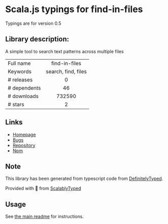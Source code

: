 
# Scala.js typings for find-in-files

Typings are for version 0.5

## Library description:
A simple tool to search text patterns across multiple files

|                    |                 |
| ------------------ | :-------------: |
| Full name          | find-in-files |
| Keywords           | search, find, files |
| # releases         | 0 |
| # dependents       | 46 |
| # downloads        | 732590 |
| # stars            | 2 |

## Links
- [Homepage](https://github.com/kaesetoast/find-in-files)
- [Bugs](https://github.com/kaesetoast/find-in-files/issues)
- [Repository](https://github.com/kaesetoast/find-in-files)
- [Npm](https://www.npmjs.com/package/find-in-files)
    


## Note
This library has been generated from typescript code from [DefinitelyTyped](https://definitelytyped.org).

Provided with :purple_heart: from [ScalablyTyped](https://github.com/oyvindberg/ScalablyTyped)

## Usage
See [the main readme](../../readme.md) for instructions.


